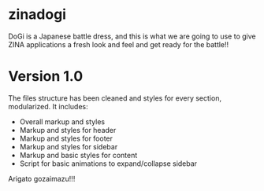 # zinadogi
DoGi is a Japanese battle dress, and this is what we are going to use to give ZINA applications a fresh look and feel and get ready for the battle!!
# Version 1.0
The files structure has been cleaned and styles for every section, modularized. It includes:
* Overall markup and styles
* Markup and styles for header
* Markup and styles for footer
* Markup and styles for sidebar
* Markup and basic styles for content
* Script for basic animations to expand/collapse sidebar

Arigato gozaimazu!!!
